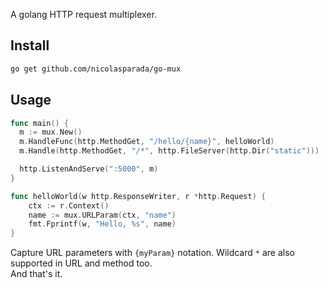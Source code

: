 A golang HTTP request multiplexer.

## Install

```bash
go get github.com/nicolasparada/go-mux
```

## Usage

```go
func main() {
  m := mux.New()
  m.HandleFunc(http.MethodGet, "/hello/{name}", helloWorld)
  m.Handle(http.MethodGet, "/*", http.FileServer(http.Dir("static")))

  http.ListenAndServe(":5000", m)
}

func helloWorld(w http.ResponseWriter, r *http.Request) {
    ctx := r.Context()
    name := mux.URLParam(ctx, "name")
    fmt.Fprintf(w, "Hello, %s", name)
}
```

Capture URL parameters with `{myParam}` notation. Wildcard `*` are also supported in URL and method too.<br>
And that's it.

